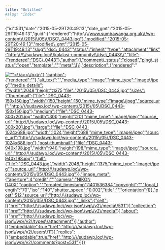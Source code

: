 ```yaml
---
title: "Untitled"
#slug: "index"
---
```


{"id":531,"date":"2015-05-29T20:49:13","date\_gmt":"2015-05-29T19:49:13","guid":{"rendered":"http:\\/\\/www.sumbawanga.org.uk\\/wp-content\\/2015\\/05\\/DSC\_0443.jpg"},"modified":"2015-05-29T20:49:13","modified\_gmt":"2015-05-29T19:49:13","slug":"dsc\_0443","status":"inherit","type":"attachment","link":"http:\\/\\/sudawp.loc\\/kalalasi-community\\/dsc\_0443\\/","title":{"rendered":"DSC\_0443"},"author":1,"comment\_status":"closed","ping\_status":"open","template":"","meta":\[\],"description":{"rendered":"

[![\"\"](\"http:\/\/sudawp.loc\/wp-content\/2015\/05\/DSC_0443-300x201.jpg\")<\\/a><\\/p>\\n"},"caption":{"rendered":""},"alt\_text":"","media\_type":"image","mime\_type":"image\\/jpeg","media\_details":{"width":2048,"height":1375,"file":"2015\\/05\\/DSC\_0443.jpg","sizes":{"thumbnail":{"file":"DSC\_0443-150x150.jpg","width":150,"height":150,"mime\_type":"image\\/jpeg","source\_url":"http:\\/\\/sudawp.loc\\/wp-content\\/2015\\/05\\/DSC\_0443-150x150.jpg"},"medium":{"file":"DSC\_0443-300x201.jpg","width":300,"height":201,"mime\_type":"image\\/jpeg","source\_url":"http:\\/\\/sudawp.loc\\/wp-content\\/2015\\/05\\/DSC\_0443-300x201.jpg"},"large":{"file":"DSC\_0443-1024x688.jpg","width":1024,"height":688,"mime\_type":"image\\/jpeg","source\_url":"http:\\/\\/sudawp.loc\\/wp-content\\/2015\\/05\\/DSC\_0443-1024x688.jpg"},"post-thumbnail":{"file":"DSC\_0443-940x198.jpg","width":940,"height":198,"mime\_type":"image\\/jpeg","source\_url":"http:\\/\\/sudawp.loc\\/wp-content\\/2015\\/05\\/DSC\_0443-940x198.jpg"},"full":{"file":"DSC\_0443.jpg","width":2048,"height":1375,"mime\_type":"image\\/jpeg","source\_url":"http:\\/\\/sudawp.loc\\/wp-content\\/2015\\/05\\/DSC\_0443.jpg"}},"image\_meta":{"aperture":4,"credit":"","camera":"NIKON D40X","caption":"","created\_timestamp":1401536384,"copyright":"","focal\_length":"70","iso":"140","shutter\_speed":"0.002","title":"","orientation":1}},"post":512,"source\_url":"http:\\/\\/sudawp.loc\\/wp-content\\/2015\\/05\\/DSC\_0443.jpg","\_links":{"self":\[{"href":"http:\\/\\/sudawp.loc\\/wp-json\\/wp\\/v2\\/media\\/531"}\],"collection":\[{"href":"http:\\/\\/sudawp.loc\\/wp-json\\/wp\\/v2\\/media"}\],"about":\[{"href":"http:\\/\\/sudawp.loc\\/wp-json\\/wp\\/v2\\/types\\/attachment"}\],"author":\[{"embeddable":true,"href":"http:\\/\\/sudawp.loc\\/wp-json\\/wp\\/v2\\/users\\/1"}\],"replies":\[{"embeddable":true,"href":"http:\\/\\/sudawp.loc\\/wp-json\\/wp\\/v2\\/comments?post=531"}\]}}](http:\/\/sudawp.loc\/wp-content\/2015\/05\/DSC_0443.jpg)